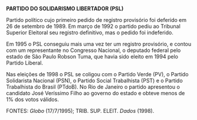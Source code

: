 **PARTIDO DO SOLIDARISMO LIBERTADOR (PSL)**

Partido político cujo primeiro pedido de registro provisório foi
deferido em 26 de setembro de 1989. Em março de 1992 o partido pediu ao
Tribunal Superior Eleitoral seu registro definitivo, mas o pedido foi
indeferido.

Em 1995 o PSL conseguiu mais uma vez ter um registro provisório, e
contou com um representante no Congresso Nacional, o deputado federal
pelo estado de São Paulo Robson Tuma, que havia sido eleito em 1994 pelo
Partido Liberal.

Nas eleições de 1998 o PSL se coligou com o Partido Verde (PV), o
Partido Solidarista Nacional (PSN), o Partido Social Trabalhista (PST) e
o Partido Trabalhista do Brasil (PTdoB). No Rio de Janeiro o partido
apresentou o candidato José Veríssimo Filho ao governo do estado e
obteve menos de 1% dos votos válidos.

FONTES: *Globo* (17/7/1995); TRIB. SUP. ELEIT. *Dados* (1998).
